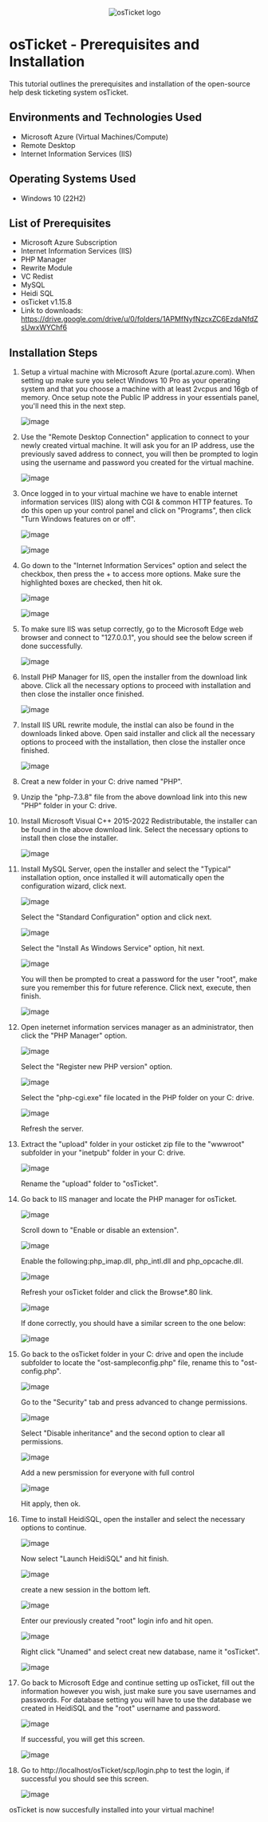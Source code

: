 <p align="center">
<img src="https://i.imgur.com/Clzj7Xs.png" alt="osTicket logo"/>
</p>

<h1>osTicket - Prerequisites and Installation</h1>
This tutorial outlines the prerequisites and installation of the open-source help desk ticketing system osTicket.<br />


<h2>Environments and Technologies Used</h2>

- Microsoft Azure (Virtual Machines/Compute)
- Remote Desktop
- Internet Information Services (IIS)

<h2>Operating Systems Used </h2>

- Windows 10</b> (22H2)

<h2>List of Prerequisites</h2>

  - Microsoft Azure Subscription
  - Internet Information Services (IIS)
  - PHP Manager
  - Rewrite Module
  - VC Redist
  - MySQL
  - Heidi SQL
  - osTicket v1.15.8
  - Link to downloads: https://drive.google.com/drive/u/0/folders/1APMfNyfNzcxZC6EzdaNfdZsUwxWYChf6

<h2>Installation Steps</h2>

1) Setup a virtual machine with Microsoft Azure (portal.azure.com). When setting up make sure you select Windows 10 Pro as your operating system and that you choose a machine with at least 2vcpus and 16gb of     memory. Once setup note the Public IP address in your essentials panel, you'll need this in the next step.

   ![image](https://github.com/jvilleda96/osticket-prereqs/assets/147073936/1a335469-0fcf-43a2-b9f7-9a469036a96e)

2) Use the "Remote Desktop Connection" application to connect to your newly created virtual machine. It will ask you for an IP address, use the previously saved address to connect, you will then be prompted      to login using the username and password you created for the virtual machine.

   ![image](https://github.com/jvilleda96/osticket-prereqs/assets/147073936/aef22eaf-6294-4965-b4dd-725116742408)

3) Once logged in to your virtual machine we have to enable internet information services (IIS) along with CGI & common HTTP features. To do this open up your control panel and click on "Programs", then click    "Turn Windows features on or off".

    ![image](https://github.com/jvilleda96/osticket-prereqs/assets/147073936/5d07dc97-9985-4a98-b8a5-47f3c1adc613) 

    ![image](https://github.com/jvilleda96/osticket-prereqs/assets/147073936/eb09f916-ee3e-4e94-b76e-e51d75050c66)

4) Go down to the "Internet Information Services" option and select the checkbox, then press the + to access more options. Make sure the highlighted boxes are checked, then hit ok.

     ![image](https://github.com/jvilleda96/osticket-prereqs/assets/147073936/888663a1-aaf6-4845-97fe-5465605a2381)

     ![image](https://github.com/jvilleda96/osticket-prereqs/assets/147073936/4bc20d7b-7979-4ade-9153-7093be755e7c)
     
5) To make sure IIS was setup correctly, go to the Microsoft Edge web browser and connect to "127.0.0.1", you should see the below screen if done successfully.

     ![image](https://github.com/jvilleda96/osticket-prereqs/assets/147073936/e9c30b96-f29a-4dd3-8bca-90949bd281b6)

6) Install PHP Manager for IIS, open the installer from the download link above. Click all the necessary options to proceed with installation and then close the installer once finished.

     ![image](https://github.com/jvilleda96/osticket-prereqs/assets/147073936/8c8fb509-d126-4a38-95a9-92298e5b9aec)

7) Install IIS URL rewrite module, the instlal can also be found in the downloads linked above. Open said installer and click all the necessary options to proceed with the installation, then close the            installer once finished.

     ![image](https://github.com/jvilleda96/osticket-prereqs/assets/147073936/edb6def0-d962-4dae-96b2-88fa289c907e)

8) Creat a new folder in your C: drive named "PHP".

9) Unzip the "php-7.3.8" file from the above download link into this new "PHP" folder in your C: drive.

10) Install Microsoft Visual C++ 2015-2022 Redistributable, the installer can be found in the above download link. Select the necessary options to install then close the installer.

     ![image](https://github.com/jvilleda96/osticket-prereqs/assets/147073936/ad5f33ca-671e-4e5e-9eb1-3a7a3ad717d7)

11) Install MySQL Server, open the installer and select the "Typical" installation option, once installed it will automatically open the configuration wizard, click next. 

     ![image](https://github.com/jvilleda96/osticket-prereqs/assets/147073936/c6955e37-d8fe-4cc5-8fe3-0763861e3a13)

     Select the "Standard Configuration" option and click next.

     ![image](https://github.com/jvilleda96/osticket-prereqs/assets/147073936/4a8915d9-9e96-45b4-bba2-e07a0fa3ce4f)

     Select the "Install As Windows Service" option, hit next.  

     ![image](https://github.com/jvilleda96/osticket-prereqs/assets/147073936/7af67fec-6c55-4e63-9c12-cbd3edf929b7)

     You will then be prompted to creat a password for the user "root", make sure you remember this for future reference. Click next, execute, then finish.

     ![image](https://github.com/jvilleda96/osticket-prereqs/assets/147073936/28daed00-8cb2-4695-a2f8-45b79142d876)

12) Open ineternet information services manager as an administrator, then click the "PHP Manager" option.

     ![image](https://github.com/jvilleda96/osticket-prereqs/assets/147073936/c134f557-eb3c-4a54-a05a-e40ee165a95c)

     Select the "Register new PHP version" option.

     ![image](https://github.com/jvilleda96/osticket-prereqs/assets/147073936/9f091e9f-cd64-42c3-969c-be49fc042761)

     Select the "php-cgi.exe" file located in the PHP folder on your C: drive.

     ![image](https://github.com/jvilleda96/osticket-prereqs/assets/147073936/90937c98-043f-470b-9f2b-59d3ddddfe14)

     Refresh the server.

13) Extract the "upload" folder in your osticket zip file to the "wwwroot" subfolder in your "inetpub" folder in your C: drive.

     ![image](https://github.com/jvilleda96/osticket-prereqs/assets/147073936/f47b6f95-6926-469e-83d3-d9462993c852)

     Rename the "upload" folder to "osTicket".

14) Go back to IIS manager and locate the PHP manager for osTicket.

     ![image](https://github.com/jvilleda96/osticket-prereqs/assets/147073936/4eb90940-eb38-4a00-a7a6-eb500dc531a8)

     Scroll down to "Enable or disable an extension".

     ![image](https://github.com/jvilleda96/osticket-prereqs/assets/147073936/460b3821-d51d-481c-9159-21167e686907)

     Enable the following:php_imap.dll, php_intl.dll and php_opcache.dll.

     ![image](https://github.com/jvilleda96/osticket-prereqs/assets/147073936/6f5c0117-78ad-4e40-9053-00d56e0456f4)

     Refresh your osTicket folder and click the Browse*.80 link.

     ![image](https://github.com/jvilleda96/osticket-prereqs/assets/147073936/95bfabd9-9816-4d27-9750-3adcebd5e5df)

     If done correctly, you should have a similar screen to the one below:

    ![image](https://github.com/jvilleda96/osticket-prereqs/assets/147073936/d333a307-d646-4c24-b13a-2b6bca4b638f)


15) Go back to the osTicket folder in your C: drive and open the include subfolder to locate the "ost-sampleconfig.php" file, rename this to "ost-config.php".

    ![image](https://github.com/jvilleda96/osticket-prereqs/assets/147073936/06cd5d9b-1a86-4fb4-97e1-bece2500c665)

    Go to the "Security" tab and press advanced to change permissions.

    ![image](https://github.com/jvilleda96/osticket-prereqs/assets/147073936/01227ef9-2c31-419a-8e8a-90a01d92f64f)

    Select "Disable inheritance" and the second option to clear all permissions.

    ![image](https://github.com/jvilleda96/osticket-prereqs/assets/147073936/2c1ca399-ae74-4b5b-aa68-291aac7212d0)

    Add a new persmission for everyone with full control

    ![image](https://github.com/jvilleda96/osticket-prereqs/assets/147073936/159678a8-8a10-4c37-981e-ac81734d7c5d)

    Hit apply, then ok.

16) Time to install HeidiSQL, open the installer and select the necessary options to continue.

    ![image](https://github.com/jvilleda96/osticket-prereqs/assets/147073936/c006df8a-720e-4026-9271-b986f73d3d3c)

    Now select "Launch HeidiSQL" and hit finish.

    ![image](https://github.com/jvilleda96/osticket-prereqs/assets/147073936/6432bed1-6897-4459-947d-de13d541b87b)

    create a new session in the bottom left.

    ![image](https://github.com/jvilleda96/osticket-prereqs/assets/147073936/9dc568c0-9a28-4033-ba2b-d7636898fb7b)

    Enter our previously created "root" login info and hit open.

    ![image](https://github.com/jvilleda96/osticket-prereqs/assets/147073936/829ad05f-7c5f-462a-b21e-33d0bfa7b5e8)

    Right click "Unamed" and select creat new database, name it "osTicket".

    ![image](https://github.com/jvilleda96/osticket-prereqs/assets/147073936/9fd9947d-3998-4ec1-bd36-106697eb82e4)

17) Go back to Microsoft Edge and continue setting up osTicket, fill out the information however you wish, just make sure you save usernames and passwords. For database setting you will have to use the           database we created in HeidiSQL and the "root" username and password.

    ![image](https://github.com/jvilleda96/osticket-prereqs/assets/147073936/cc821421-b4b4-455b-bc39-bd3406744139)

    If successful, you will get this screen.

    ![image](https://github.com/jvilleda96/osticket-prereqs/assets/147073936/230962c0-5d41-4034-b4b9-cc6dbd71c731)

18) Go to http://localhost/osTicket/scp/login.php to test the login, if successful you should see this screen.

    ![image](https://github.com/jvilleda96/osticket-prereqs/assets/147073936/e99ef037-2a75-405f-aa2b-cfc09833f928)


osTicket is now succesfully installed into your virtual machine!

